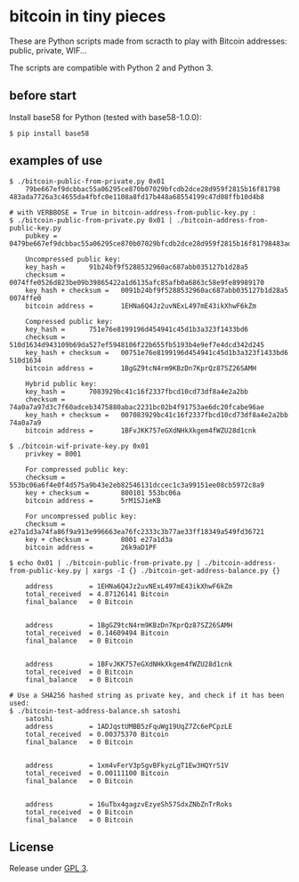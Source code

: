 # bitcoin in tiny pieces

These are Python scripts made from scracth to play with Bitcoin addresses: public, private, WIF...

The scripts are compatible with Python 2 and Python 3.

## before start

Install base58 for Python (tested with base58-1.0.0):

	$ pip install base58

## examples of use

	$ ./bitcoin-public-from-private.py 0x01
		79be667ef9dcbbac55a06295ce870b07029bfcdb2dce28d959f2815b16f81798 483ada7726a3c4655da4fbfc0e1108a8fd17b448a68554199c47d08ffb10d4b8

	# with VERBBOSE = True in bitcoin-address-from-public-key.py :
	$ ./bitcoin-public-from-private.py 0x01 | ./bitcoin-address-from-public-key.py
		pubkey = 0479be667ef9dcbbac55a06295ce870b07029bfcdb2dce28d959f2815b16f81798483ada7726a3c4655da4fbfc0e1108a8fd17b448a68554199c47d08ffb10d4b8

		Uncompressed public key:
		key_hash =      91b24bf9f5288532960ac687abb035127b1d28a5
		checksum =      0074ffe0526d823be09b39865422a1d6135afc85afb0a6863c58e9fe89989170
		key_hash + checksum =   0091b24bf9f5288532960ac687abb035127b1d28a5 0074ffe0
		bitcoin address =       1EHNa6Q4Jz2uvNExL497mE43ikXhwF6kZm

		Compressed public key:
		key_hash =      751e76e8199196d454941c45d1b3a323f1433bd6
		checksum =      510d1634d943109b69da527ef5948106f22b655fb5193b4e9ef7e4dcd342d245
		key_hash + checksum =   00751e76e8199196d454941c45d1b3a323f1433bd6 510d1634
		bitcoin address =       1BgGZ9tcN4rm9KBzDn7KprQz87SZ26SAMH

		Hybrid public key:
		key_hash =      7083929bc41c16f2337fbcd10cd73df8a4e2a2bb
		checksum =      74a0a7a97d3c7f60adceb3475880abac2231bc02b4f91753ae6dc20fcabe96ae
		key_hash + checksum =   007083929bc41c16f2337fbcd10cd73df8a4e2a2bb 74a0a7a9
		bitcoin address =       1BFvJKK757eGXdNHkXkgem4fWZU28d1cnk

	$ ./bitcoin-wif-private-key.py 0x01
		privkey = 8001

		For compressed public key:
		checksum =      553bc06a6f4e0f4d575a9b43e2eb82546131dccec1c3a99151ee08cb5972c8a9
		key + checksum =        800101 553bc06a
		bitcoin address =       5rM1SJieKB

		For uncompressed public key:
		checksum =      e27a1d3a74fa86f9a913e996663ea76fc2333c3b77ae33ff18349a549fd36721
		key + checksum =        8001 e27a1d3a
		bitcoin address =       26k9aD1PF

	$ echo 0x01 | ./bitcoin-public-from-private.py | ./bitcoin-address-from-public-key.py | xargs -I {} ./bitcoin-get-address-balance.py {}

		address         = 1EHNa6Q4Jz2uvNExL497mE43ikXhwF6kZm
		total_received  = 4.87126141 Bitcoin
		final_balance   = 0 Bitcoin


		address         = 1BgGZ9tcN4rm9KBzDn7KprQz87SZ26SAMH
		total_received  = 0.14609494 Bitcoin
		final_balance   = 0 Bitcoin


		address         = 1BFvJKK757eGXdNHkXkgem4fWZU28d1cnk
		total_received  = 0 Bitcoin
		final_balance   = 0 Bitcoin

	# Use a SHA256 hashed string as private key, and check if it has been used:
	$ ./bitcoin-test-address-balance.sh satoshi
		satoshi
		address         = 1ADJqstUMBB5zFquWg19UqZ7Zc6ePCpzLE
		total_received  = 0.00375370 Bitcoin
		final_balance   = 0 Bitcoin


		address         = 1xm4vFerV3pSgvBFkyzLgT1Ew3HQYrS1V
		total_received  = 0.00111100 Bitcoin
		final_balance   = 0 Bitcoin


		address         = 16uTbx4gagzvEzyeSh57SdxZNbZnTrRoks
		total_received  = 0 Bitcoin
		final_balance   = 0 Bitcoin

## License

Release under [GPL 3](https://www.gnu.org/licenses/gpl-3.0.en.html).
